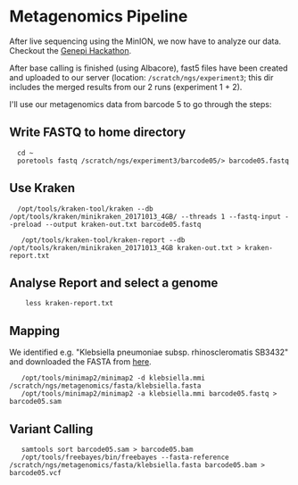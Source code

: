 # Metagenomics Pipeline

After live sequencing using the MinION, we now have to analyze our data. Checkout the [Genepi Hackathon](https://github.com/seppinho/ngs-class/blob/master/scripts/project.md). 

After base calling is finished (using Albacore), fast5 files have been created and uploaded to our server (location: `/scratch/ngs/experiment3`; this dir includes the merged results from our 2 runs (experiment 1 + 2). 

I'll use our metagenomics data from barcode 5 to go through the steps:

## Write FASTQ to home directory
      cd ~
      poretools fastq /scratch/ngs/experiment3/barcode05/> barcode05.fastq
      
## Use Kraken

      /opt/tools/kraken-tool/kraken --db /opt/tools/kraken/minikraken_20171013_4GB/ --threads 1 --fastq-input --preload --output kraken-out.txt barcode05.fastq
      
       /opt/tools/kraken-tool/kraken-report --db /opt/tools/kraken/minikraken_20171013_4GB kraken-out.txt > kraken-report.txt
       
     
       
## Analyse Report and select a genome       

        less kraken-report.txt

## Mapping

We identified e.g. "Klebsiella pneumoniae subsp. rhinoscleromatis SB3432" and downloaded the FASTA from [here](https://www.ncbi.nlm.nih.gov/nuccore/NC_021232.1).

       /opt/tools/minimap2/minimap2 -d klebsiella.mmi /scratch/ngs/metagenomics/fasta/klebsiella.fasta
       /opt/tools/minimap2/minimap2 -a klebsiella.mmi barcode05.fastq > barcode05.sam
       
## Variant Calling
       
       samtools sort barcode05.sam > barcode05.bam
       /opt/tools/freebayes/bin/freebayes --fasta-reference /scratch/ngs/metagenomics/fasta/klebsiella.fasta barcode05.bam > barcode05.vcf
       
       
       

